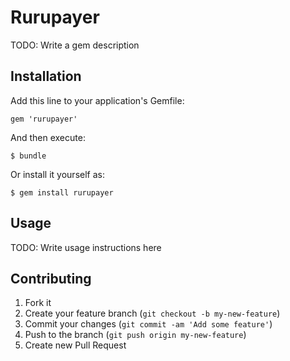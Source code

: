 # Rurupayer

TODO: Write a gem description

## Installation

Add this line to your application's Gemfile:

    gem 'rurupayer'

And then execute:

    $ bundle

Or install it yourself as:

    $ gem install rurupayer

## Usage

TODO: Write usage instructions here

## Contributing

1. Fork it
2. Create your feature branch (`git checkout -b my-new-feature`)
3. Commit your changes (`git commit -am 'Add some feature'`)
4. Push to the branch (`git push origin my-new-feature`)
5. Create new Pull Request
